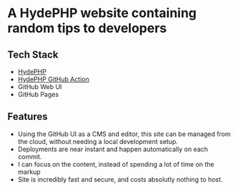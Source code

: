 # A HydePHP website containing random tips to developers

## Tech Stack

- [HydePHP](https://github.com/hydephp/hyde)
- [HydePHP GitHub Action](https://github.com/hydephp/action)
- GitHub Web UI
- GitHub Pages

## Features

- Using the GitHub UI as a CMS and editor, this site can be managed from the cloud, without needing a local development setup.
- Deployments are near instant and happen automatically on each commit.
- I can focus on the content, instead of spending a lot of time on the markup
- Site is incredibly fast and secure, and costs absolutly nothing to host.
